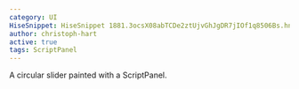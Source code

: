```yaml
---
category: UI
HiseSnippet: HiseSnippet 1881.3ocsX08abTCDe2ztUjvGhJgDR7jIOf1q8506Bs.hnHnMIENfzdhzVJBgP9102cVcW6Sd8ljqn7+LOyKvO68681DRiDmpRWOdlw+lwyL1imnjArjDoxwcymuZIyw887NdkPuX+ETtvY7ANtef2QzDMSQxH83UKoIIrPGW2a7cFBtadSG6u+5adLMhJBXUjbbdojGv9IdLWWQcx29i7nnmPCYOmGWi6G7siCjh8kQxTfma3MzYIM30z4rmRMrsgmi6sNLjqkpi0TMKA77XY3piWHOUjw+K4I7oQLyfQNGCEkQ1Y+E7nvIE1Zhii6MmTY42Hyx+Hui3g7R5UdfOzNAoRh59.2MtLHM5s.Rt0fzMyfzs8NNPwWpqlwfm20ar.aHynvUWGJY75rwG+Ad6KAGB8fX5qYOQgAkR3+ECG1mf+za2s1ZKtHhKXjYoh.MWJHAJFLiWxBfE8iB4TeAb88Im0mrp2V+4VD7KRFPiHmxCmyzj8HEqDMLbBUvhpKwtVAr+ofsDlwXVxTZNKAHK9GN9YOMWlL8SHaCkqWr8WS9pg8KHsfwmuP2jVB8D1XwDECJEyLpbBZTj7z8wemh3mDL016GwwW8Ieu7DDI+YjCTz4y4h4aWJCSPw1jYi9mXTk.BoUoL6rmW2PxL7AgTMcvxZ1elmaBUuvuC1MlMBmz+rLUCGtegC2edOKaElNgb+6SzK3ID7O8BFIQSUZhhFxohRdNgpxl3YylkX2E1YvC2sb5F7QUAOeALdAhe.iCGLpFm4L7KF+Mlbzfgj6AcMjbmFx0gpALOBwVjjTEirRlRr6BVHuD9fOsjQiwj6sFDDAWag6og5la7PYY99Y+WxfSWv0rdcu1X+6T6hwEBrgFvUP20z1LTf4vnH9xDl+uMbvmeGKLvNg0T860mbADevUh3ueAvBwbAoQHNvhMgTESi3ugEBGcTJi3yQFFMIaVEULmY1lC4ylwTHFhLC4CX4FLXTuFaQwPt8HEXveaLd6dM2Eiom0jE5YsYoBNuzhl8H9E7aI32Ca9P08H2m3azW1ntszfFVJSDlGilYCFZAoJqQYM8F.AbWF3du5ww2MO1qNs6zF2cim3xfQyZ+FlRl6yCQjRBgRPZ2J.NZVcN4LKeHHuTI0Q0QHDF0NOyujX+1HEIRWfq4QggEJGo+HwxLXN+Dl.jXTBENKtNAXvnJjoKJ7c9CIXymryclLtWmIPnH6iTA9+V8jy9j0FYiRq952aB99UlZMKnqLP30CXSgW7BrTagJA6TRLSuPhP.lNUIxKbgHDD3OUlJBSp7CARDUDXpng8gFQElxFOx3e1qgIinyGa0geqbvK.SY62E9e+z7rMqm2FaRmhy.HZIgdhjGRNkwUFjavKNPnWMGhQU1B50vS+Rb1mzBPsJZliuy69zfij.YEGQUcb.CQI51GIvmkQG0OgtYgUXrhmbq2bjn0dyB9KSFiMKGwJeCQprrPbikh5BsJKT4nOecLAmz7KAPMqHFxQbHtgHIMA9ZLjNWJvsILJAYuKWJU5FZvDXXl7fBA2iTsruBog2ajshQEwec2FJ3xwSBSjv07S35U4dron7bHAUHpbh1B0chpiqINNCd3PSkyV0fQUzVEt6cIHrYc5ZVcCmv8au5uM1rIeM+3nHy8xQsHS1PUQJq81acXwNsH9vVdzxleWAP2sCSneauP+1GV06xMhwygRY0Blsa4IEoyfr0ZRZHGhRKg8mtVbcSarYnagqag8T5xfg03wpxjBUVrXsrk0rmpMln7qLg6FVTEsKNSw8zwAbJlky9kWQjRlhsuY1Fz5SllpMGLGkMsTDspKcgyaXnbLt1TsJC4UhHxLpZzXlpF0Y4vDWvuaWPNxFGGyPVslEsx+J5DrXM2z0J974LUR9QEBsRFUhhtW3.6NTX6U67V0rZTFN6bp7pw6t04nSH.jWjfVM+ZxVXcSz1P97luLVMh5Wq2nsq9d69jcdH5qZGzVUYyTRwSkZ1yD9lVm1bK.j1SMaVmyselkGwTcNsoqY0kInuHMdpIfvFyVxHZqrYup25p0qZPVKN0XTJFK35msjkO9IxnPSOnluWuyVm7djL83liPvp11g666UyI6vCMO.Qka0wZ.0eOAmWL9.TsoPUPqUsSBZGvNAWYIq44M8Nfk7Zsbok23kRgACtadkV3ybb8b+ardqLe7Q3CaSoP7aMIGIYsjVmR8FRMzcyo2reTG2Ow6h5G0oUanlE2pk0eafOz6HYnordympv7lL4SfXhFuOf4M.LGYrp9a17V79ECuz2u3pBwa6MgqCVzMF2nCLh85+OvX9q979dGh1uBzU.7ldO4UW2m34+X4yZ+eNN+TwMQXOMM9XbS6.l4bFDGlX1u2vjwjMdnYrwCfy5CsC9G7KexQEAGlIGULoSLMPI+i7hml2U5crT.lD1mQaSuiLiIiVO4JFgc+QPPSUslf6bcE7yutB9fqqfO75J3WbcE7KutB9U+2BZpJ7nTsLNKsww4nIGZKF55dnsrgMZ04egPtVh.
author: christoph-hart
active: true
tags: ScriptPanel
---
```

A circular slider painted with a ScriptPanel.